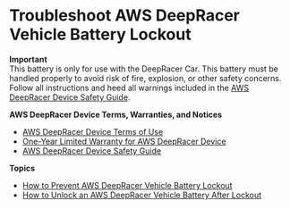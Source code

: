 # Troubleshoot AWS DeepRacer Vehicle Battery Lockout<a name="deepracer-prevent-vehicle-battery-lockout"></a>

**Important**  
This battery is only for use with the DeepRacer Car\. This battery must be handled properly to avoid risk of fire, explosion, or other safety concerns\. Follow all instructions and heed all warnings included in the [AWS DeepRacer Device Safety Guide](https://d1.awsstatic.com/legal/AWSDeepRacerDeviceTermsofUse/Global%20AWS%20DeepRacer%20Safety%20Guide%20Sept%202019.pdf)\.

**AWS DeepRacer Device Terms, Warranties, and Notices**
+ [AWS DeepRacer Device Terms of Use](http://aws.amazon.com/deepracer/device-terms-of-use/)
+ [One\-Year Limited Warranty for AWS DeepRacer Device](http://aws.amazon.com/deepracer/warranty)
+ [AWS DeepRacer Device Safety Guide](https://d1.awsstatic.com/legal/AWSDeepRacerDeviceTermsofUse/Global%20AWS%20DeepRacer%20Safety%20Guide%20Sept%202019.pdf)

**Topics**
+ [How to Prevent AWS DeepRacer Vehicle Battery Lockout](deepracer-prevent-vehicle-battery-lockout-actual.md)
+ [How to Unlock an AWS DeepRacer Vehicle Battery After Lockout](deepracer-troubleshooting-unlock-dead-vehicle-batteries.md)